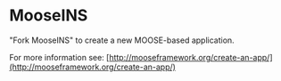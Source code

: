 MooseINS
=====

"Fork MooseINS" to create a new MOOSE-based application.

For more information see: [http://mooseframework.org/create-an-app/](http://mooseframework.org/create-an-app/)
